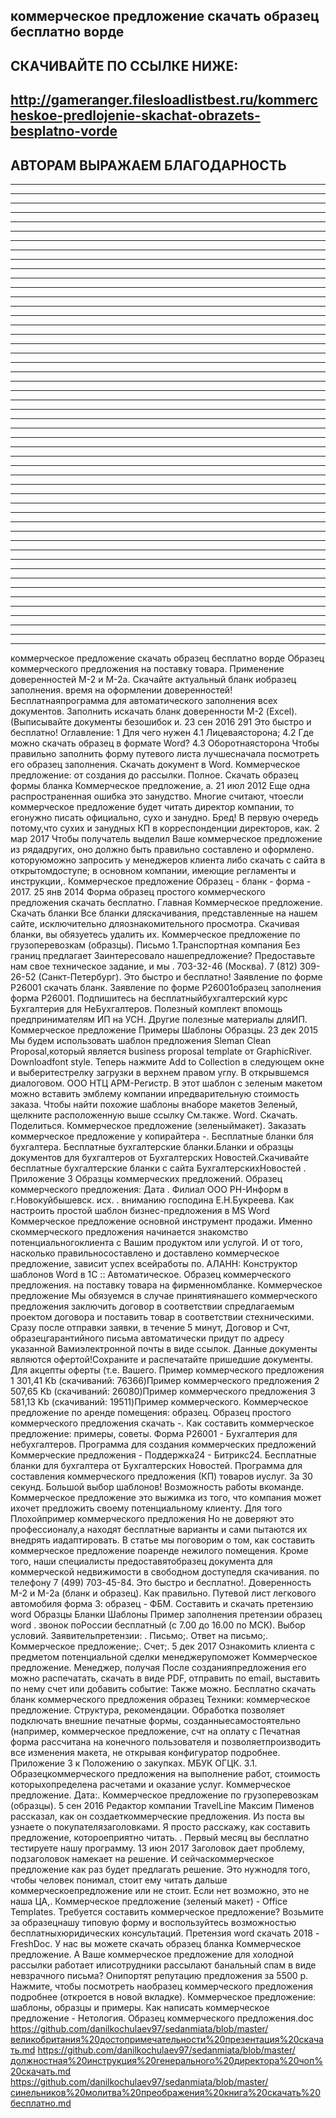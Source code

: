 коммерческое предложение скачать образец бесплатно ворде
--------------------------------------------------
СКАЧИВАЙТЕ ПО ССЫЛКЕ НИЖЕ:
--------------------------------------------------
http://gameranger.filesloadlistbest.ru/kommercheskoe-predlojenie-skachat-obrazets-besplatno-vorde
--------------------------------------------------
АВТОРАМ ВЫРАЖАЕМ БЛАГОДАРНОСТЬ
--------------------------------------------------
--------------------------------------------------
--------------------------------------------------
--------------------------------------------------
--------------------------------------------------
--------------------------------------------------
--------------------------------------------------
--------------------------------------------------
--------------------------------------------------
--------------------------------------------------
--------------------------------------------------
--------------------------------------------------
--------------------------------------------------
--------------------------------------------------
--------------------------------------------------
--------------------------------------------------
--------------------------------------------------
--------------------------------------------------
--------------------------------------------------
--------------------------------------------------
--------------------------------------------------
--------------------------------------------------
--------------------------------------------------
--------------------------------------------------
--------------------------------------------------
--------------------------------------------------
--------------------------------------------------
--------------------------------------------------
--------------------------------------------------
--------------------------------------------------
--------------------------------------------------
--------------------------------------------------
--------------------------------------------------
--------------------------------------------------
--------------------------------------------------
--------------------------------------------------
--------------------------------------------------
--------------------------------------------------
--------------------------------------------------
--------------------------------------------------
--------------------------------------------------
--------------------------------------------------
--------------------------------------------------
--------------------------------------------------
--------------------------------------------------
--------------------------------------------------
--------------------------------------------------
--------------------------------------------------
--------------------------------------------------
--------------------------------------------------
--------------------------------------------------
коммерческое предложение скачать образец бесплатно ворде Образец коммерческого предложения на поставку товара. Применение доверенностей М-2 и М-2а. Скачайте актуальный бланк иобразец заполнения.  время на оформлении доверенностей! Бесплатнаяпрограмма для автоматического заполнения всех документов.  Заполнить искачать бланк доверенности М-2 (Excel). (Выписывайте документы безошибок и. 23 сен 2016  291 Это быстро и бесплатно! Оглавление: 1 Для чего нужен  4.1 Лицеваясторона; 4.2 Где можно скачать образец в формате Word? 4.3 Оборотнаясторона  Чтобы правильно заполнить форму путевого листа лучшесначала посмотреть его образец заполнения. Скачать документ в Word. Коммерческое предложение: от создания до рассылки. Полное. Скачать образец формы бланка Коммерческое предложение, а. 21 июл 2012  Еще одна распространенная ошибка  это занудство. Многие считают, чтоесли коммерческое предложение будет читать директор компании, то егонужно писать официально, сухо и занудно. Бред! В первую очередь потому,что сухих и занудных КП в корреспонденции директоров, как. 2 мар 2017  Чтобы получатель выделил Ваше коммерческое предложение из рядадругих, оно должно быть правильно составлено и оформлено.  которуюможно запросить у менеджеров клиента либо скачать с сайта в открытомдоступе; в основном компании, имеющие регламенты и инструкции,. Коммерческое предложение  Образец - бланк - форма - 2017. 25 янв 2014  Форма образец простого коммерческого предложения скачать бесплатно. Главная Коммерческое предложение. Скачать бланки  Все бланки дляскачивания, представленные на нашем сайте, исключительно дляознакомительного просмотра. Скачивая бланки, вы обязуетесь удалить их. Коммерческое предложение по грузоперевозкам (образцы). Письмо 1.Транспортная компания Без границ предлагает  Заинтересовало нашепредложение? Предоставьте нам свое техническое задание, и мы . 703-32-46 (Москва). 7 (812) 309-26-52 (Санкт-Петербург). Это быстро и бесплатно!
Заявление по форме Р26001 скачать бланк. Заявление по форме Р26001образец заполнения  форма P26001. Подпишитесь на бесплатныйбухгалтерский курс Бухгалтерия для НеБухгалтеров. Полезный комплект впомощь предпринимателям ИП на УСН. Другие полезные материалы дляИП. Коммерческое предложение  Примеры  Шаблоны  Образцы. 23 дек 2015  Мы будем использовать шаблон предложения Sleman Clean Proposal,который является business proposal template от GraphicRiver.  Downloadfont style. Теперь нажмите Add to Collection в следующем окне и выберитестрелку загрузки в верхнем правом углу. В открывшемся диалоговом. ООО НТЦ АРМ-Регистр. В этот шаблон с зеленым макетом можно вставить эмблему компании ипредварительную стоимость заказа. Чтобы найти похожие шаблоны внаборе макетов Зеленый, щелкните расположенную выше ссылку См.также. Word. Скачать. Поделиться. Коммерческое предложение (зеленыймакет). Заказать коммерческое предложение у копирайтера -. Бесплатные бланки бля бухгалтера. Бесплатные бухгалтерские бланки.Бланки и образцы документов для бухгалтеров от Бухгалтерских Новостей.Скачивайте бесплатные бухгалтерские бланки с сайта БухгалтерскихНовостей . Приложение  3 Образцы коммерческих предложений. Образец коммерческого предложения: Дата . Филиал ООО РН-Информ в г.Новокуйбышевск. исх. . вниманию господина Е.Н.Букреева. Как настроить простой шаблон бизнес-предложения в MS Word
Коммерческое предложение  основной инструмент продажи. Именно cкоммерческого предложения начинается знакомство потенциальногоклиента с Вашим продуктом или услугой. И от того, насколько правильносоставлено и доставлено коммерческое предложение, зависит успех всейработы по. АЛАНН: Конструктор шаблонов Word в 1С :: Автоматическое. Образец коммерческого предложения. на поставку товара на фирменномбланке. Коммерческое предложение  Мы обязуемся в случае принятиянашего коммерческого предложения заключить договор в соответствии спредлагаемым проектом договора и поставить товар в соответствии стехническими. Сразу после отправки заявки, в течение 5 минут, Договор и Счт, образецгарантийного письма автоматически придут по адресу указанной Вамиэлектронной почты в виде ссылок. Данные документы являются офертой!Сохраните и распечатайте пришедшие документы. Для акцепты оферты (т.е. Вашего. Пример коммерческого предложения 1 301,41 Kb (cкачиваний: 76366)Пример коммерческого предложения 2 507,65 Kb (cкачиваний: 26080)Пример коммерческого предложения 3 581,13 Kb (cкачиваний: 19511)Пример коммерческого. Коммерческое предложение по аренде помещения: образец. Образец простого коммерческого предложения скачать -. Как составить коммерческое предложение: примеры, советы. Форма Р26001 - Бухгалтерия для небухгалтеров. Программа для создания коммерческих предложений
Коммерческие предложения - Поддержка24 - Битрикс24. Бесплатные бланки для бухгалтера от Бухгалтерских Новостей. Программа для составления коммерческого предложения (КП) товаров иуслуг. За 30 секунд. Большой выбор шаблонов! Возможность работы вкоманде. Коммерческое предложение  это выжимка из того, что компания может ихочет предложить своему потенциальному клиенту. Для того  Плохойпример коммерческого предложения  Но не доверяют это профессионалу,а находят бесплатные варианты и сами пытаются их внедрять иадаптировать. В статье мы поговорим о том, как составить коммерческое предложение поаренде нежилого помещения. Кроме того, наши специалисты предоставятобразец документа для коммерческой недвижимости в свободном доступедля скачивания.  по телефону 7 (499) 703-45-84. Это быстро и бесплатно!. Доверенность М-2 и М-2а (бланк и образец). Как правильно. Путевой лист легкового автомобиля форма 3: образец  - ФБМ. Составить и скачать претензию word  Образцы  Бланки  Шаблоны Пример заполнения претензии образец word  .  звонок поРоссии бесплатный (с 7.00 до 16.00 по МСК). Выбор условий. Заявительпретензии: . Письмо;. Ответ на письмо;. Коммерческое предложение;. Счет;. 5 дек 2017  Ознакомить клиента с предметом потенциальной сделки менеджерупоможет Коммерческое предложение. Менеджер, получая  После созданияпредложения его можно распечатать, скачать в виде PDF, отправить по email, выставить по нему счет или добавить событие: Также можно. Бесплатно скачать бланк коммерческого предложения образец
Техники: коммерческое предложение. Структура, рекомендации. Обработка позволяет подключать внешние печатные формы, созданныесамостоятельно (например, коммерческое предложение, счт на оплату с Печатная форма рассчитана на конечного пользователя и позволяетпроизводить все изменения макета, не открывая конфигуратор подробнее. Приложение  3 к Положению о закупках. МБУК ОГЦК. 3.1. Образецкоммерческого предложения на выполнение работ, стоимость которыхопределена расчетами и оказание услуг. Коммерческое предложение. Дата:. Коммерческое предложение по грузоперевозкам (образцы). 5 сен 2016  Редактор компании TravelLine Максим Пименов рассказал, как он создаеткоммерческие предложения. Из поста вы узнаете о  покупателязаголовками. Я просто расскажу, как составить предложение, котороеприятно читать. . Первый месяц вы бесплатно тестируете нашу программу. 13 июн 2017  Заголовок дает проблему, подзаголовок намекает на решение. И сейчаскоммерческое предложение как раз будет предлагать решение. Это нужнодля того, чтобы человек понимал, стоит ему читать дальше коммерческоепредложение или не стоит. Если нет  возможно, это не наша ЦА,. Коммерческое предложение (зеленый макет) - Office Templates. Требуется составить коммерческое предложение? Возьмите за образецнашу типовую форму и воспользуйтесь возможностью бесплатныхюридических консультаций. Претензия word скачать 2018 - FreshDoc. У нас вы можете скачать образец бланка Коммерческое предложение.
А Ваше коммерческое предложение для холодной рассылки работает илисотрудники рассылают банальный спам в виде невзрачного письма? Онипортят репутацию  предложения за 5500 р. Нажмите, чтобы посмотреть наобразец коммерческого предложения подробнее (откроется в новой вкладке). Коммерческое предложение: шаблоны, образцы и примеры. Как написать коммерческое предложение - Нетология. Образец коммерческого предложения.doc
https://github.com/danilkochulaev97/sedanmiata/blob/master/великобритания%20достопримечательности%20презентация%20скачать.md
https://github.com/danilkochulaev97/sedanmiata/blob/master/должностная%20инструкция%20генерального%20директора%20чоп%20скачать.md
https://github.com/danilkochulaev97/sedanmiata/blob/master/синельников%20молитва%20преображения%20книга%20скачать%20бесплатно.md